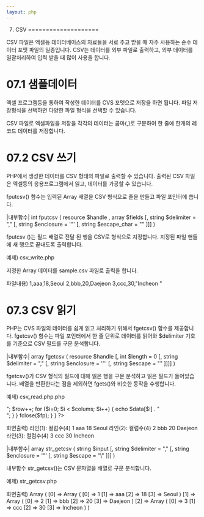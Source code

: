 ```yaml
---
layout: php
---
```


07. CSV
====================

CSV 파일은 엑셀등 데이터베이스의 자료들을 서로 주고 받을 때 자주 사용하는 순수 데이터 포맷 파일의 일종입니다. CSV는 데이터를 외부 파일로 출력하고, 외부 데이터를 일괄처리하여 입력 받을 때 많이 사용을 합니다.

07.1 샘플데이터
====================

엑셀 프로그램등을 통하여 작성한 데이터를 CVS 포멧으로 저장을 하면 됩니다. 파일 저장형식을 선택하면 다양한 파일 형식을 선택할 수 있습니다.

 

CSV 파일로 엑셀파일을 저장을 각각의 데이터는 콤마(,)로 구분하여 한 줄에 한개의 레코드 데이터를 저장합니다.

07.2 CSV 쓰기
====================

PHP에서 생성한 데이터를 CSV 형태의 파일로 출력할 수 있습니다. 출력된 CSV 파일은 엑셀등의 응용프로그램에서 읽고, 데이터를 가공할 수 있습니다.

fputcsv() 함수는 입력된 Array 배열을  CSV 형식으로 줄을 만들고 파일 포인터에 씁니다.

|내부함수|
int fputcsv ( resource $handle , array $fields [, string $delimiter = "," [, string $enclosure = '"' [, string $escape_char = "\" ]]] )

fputcsv ()는 필드 배열로 전달 된 행을 CSV로 형식으로 지정합니다. 지정된 파일 핸들에 새 행으로 끝내도록 출력합니다.

예제) csv_write.php
<?php

	$list = array (
    	array(1, "aaa", 18, "Seoul"),
    	array(2, "bbb", 20, "Daejeon"),
    	array(3, "ccc", 30, "Incheon ")
	);

	$csvFile = "sample.csv";

	$fp = fopen($csvFile, 'w');
	if (!is_resource($fp)) {
		die("저장할 파일 포인터를 생성할 수 없습니다.");
	} else {

		// 파일 독점 잠금 설정
		flock($fp,LOCK_EX);

		// 배열을 CSV 파일로 저장
		foreach ($list as $fields) {
    			fputcsv($fp, $fields);
		}

		// 파일잠금 해제
		fflush($fp);
		flock($fp,LOCK_UN);
		
		fclose($fp);
	}
	
?>

지정한 Array 데이터를 sample.csv 파일로 출력을 합니다.

파일내용)
1,aaa,18,Seoul
2,bbb,20,Daejeon
3,ccc,30,"Incheon "


07.3 CSV 읽기
====================

PHP는 CVS 파일의 데이터를 쉽게 읽고 처리하기 위해서 fgetcsv() 함수를 제공합니다. fgetcsv() 함수는 파일 포인터에서 한 줄 단위로 데이터를 읽어와 $delimiter 기호를 기준으로 CSV 필드를 구문 분석합니다.

|내부함수|
array fgetcsv ( resource $handle [, int $length = 0 [, string $delimiter = "," [, string $enclosure = '"' [, string $escape = "\" ]]]] )

fgetcsv()가 CSV 형식의 필드에 대해 읽은 행을 구문 분석하고 읽은 필드가 들어있습니다. 배열을 반환한다는 점을 제외하면 fgets()와 비슷한 동작을 수행합니다.

예제) csv_read.php.php
<?php
	$csvFile = "sample.csv";

	// 먼저 CSV 파일 존재 유무를 확인합니다.
	if(!file_exists($csvFile)){
		die("CVS 파일이 존재하지 않습니다.");
	} else {

		// CSV 파일을 읽어옵니다.
		$row = 1;
		if (($fp = fopen($csvFile, "r")) !== FALSE) {
			// CSV 데이터 한줄을 읽어 옵니다.
			$length = 1000;
			$delimiter = ",";
    			while (($data = fgetcsv($fp, $length, $delimiter)) !== FALSE) {
        				$colums = count($data);

        				echo "라인($row): 컬럼수($colums)<br/>";
        				$row++;
        				for ($i=0; $i < $colums; $i++) {
            				echo $data[$i] . "<br />";
        				}
    			}
    			fclose($fp);
		}

	}

?>

화면출력)
라인(1): 컬럼수(4)
1
aaa
18
Seoul
라인(2): 컬럼수(4)
2
bbb
20
Daejeon
라인(3): 컬럼수(4)
3
ccc
30
Incheon 


|내부함수|
array str_getcsv ( string $input [, string $delimiter = "," [, string $enclosure = '"' [, string $escape = "\\" ]]] )

내부함수 str_getcsv()는 CSV 문자열을 배열로 구문 분석합니다.

예제) str_getcsv.php
<?php

	$csv = array_map('str_getcsv', file('sample.csv'));
	print_r($csv);
?> 

화면출력)
Array ( [0] => Array ( [0] => 1 [1] => aaa [2] => 18 [3] => Seoul ) [1] => Array ( [0] => 2 [1] => bbb [2] => 20 [3] => Daejeon ) [2] => Array ( [0] => 3 [1] => ccc [2] => 30 [3] => Incheon ) ) 



<br><br>